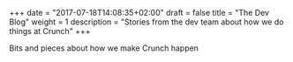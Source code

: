 +++
date = "2017-07-18T14:08:35+02:00"
draft = false
title = "The Dev Blog"
weight = 1
description = "Stories from the dev team about how we do things at Crunch"
+++

Bits and pieces about how we make Crunch happen

